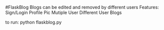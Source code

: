 
#FlaskBlog
Blogs can be edited and removed by different users
Features:
Sign/Login
Profile Pic
Mutiple User
Different User Blogs



to run: python flaskblog.py

